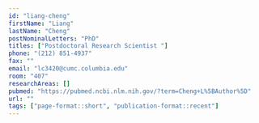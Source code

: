 ```yaml
---
id: "liang-cheng"
firstName: "Liang"
lastName: "Cheng"
postNominalLetters: "PhD"
titles: ["Postdoctoral Research Scientist "]
phone: "(212) 851-4937"
fax: ""
email: "lc3420@cumc.columbia.edu"
room: "407"
researchAreas: []
pubmed: "https://pubmed.ncbi.nlm.nih.gov/?term=Cheng+L%5BAuthor%5D"
url: ""
tags: ["page-format::short", "publication-format::recent"]
---
```

